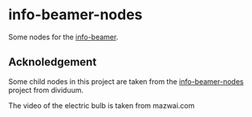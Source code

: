 info-beamer-nodes
=================

Some nodes for the [info-beamer](https://www.info-beamer.com).


Acknoledgement
--------------

Some child nodes in this project are taken from the
[info-beamer-nodes](https://github.com/dividuum/info-beamer-nodes) project
from dividuum.

The video of the electric bulb is taken from mazwai.com
